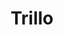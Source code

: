 ---
title       : "Trillo"
description : "Trillo flexbox"
imageUrl   : "/assets/img/project-1.jpg"
imageAlt    : "project-1"
---